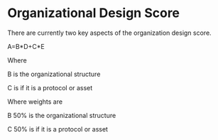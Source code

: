 # Organizational Design Score

There are currently two key aspects of the organization design score.&#x20;

A=B\*D+C\*E

Where

B is the organizational structure

C is if it is a protocol or asset



Where weights are&#x20;

B 50% is the organizational structure

C 50% is if it is a protocol or asset
